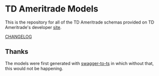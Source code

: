 # TD Ameritrade Models

This is the repository for all of the TD Ameritrade schemas provided on TD Ameritrade's developer [site](https://developer.tdameritrade.com/).

[CHANGELOG](CHANGELOG.md)

## Thanks

The models were first generated with [swagger-to-ts](https://github.com/drwpow/swagger-to-ts) in which without that, this would not be happening.
